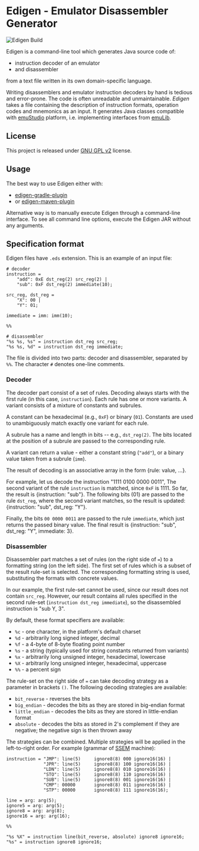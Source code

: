 # Edigen - Emulator Disassembler Generator
![Edigen Build](https://github.com/emustudio/edigen/workflows/Edigen%20Build/badge.svg)

Edigen is a command-line tool which generates Java source code of:
 * instruction decoder of an emulator
 * and disassembler

from a text file written in its own domain-specific language.

Writing disassemblers and emulator instruction decoders by hand is tedious and error-prone. The code is often
unreadable and unmaintainable. *Edigen* takes a file containing the description of instruction formats, operation
codes and mnemonics as an input. It generates Java classes compatible with
[emuStudio](http://github.com/emustudio/emuStudio) platform, i.e. implementing interfaces from [emuLib](http://github.com/emustudio/emuLib).

## License

This project is released under [GNU GPL v2](https://www.gnu.org/licenses/gpl-2.0.html) license.

## Usage

The best way to use Edigen either with:

- [edigen-gradle-plugin](https://github.com/emustudio/edigen-gradle-plugin)
- or [edigen-maven-plugin](https://github.com/emustudio/edigen-maven-plugin)
  
Alternative way is to manually execute Edigen through a command-line interface. To see all command line options,
execute the Edigen JAR without any arguments.

## Specification format

Edigen files have `.eds` extension. This is an example of an input file:

```
# decoder
instruction =
    "add": 0xE dst_reg(2) src_reg(2) |
    "sub": 0xF dst_reg(2) immediate(10);

src_reg, dst_reg =
    "X": 00 |
    "Y": 01;

immediate = imm: imm(10);

%%

# disassembler
"%s %s, %s" = instruction dst_reg src_reg;
"%s %s, %d" = instruction dst_reg immediate;
```

The file is divided into two parts: decoder and disassembler, separated by `%%`. The character `#` denotes one-line comments.

### Decoder

The decoder part consist of a set of rules. Decoding always starts with the first rule (in this case, `instruction`).
Each rule has one or more variants. A variant consists of a mixture of constants and subrules.

A constant can be hexadecimal (e.g., `0xF`) or binary (`01`). Constants are used to unambiguously match exactly one
variant for each rule.

A subrule has a name and length in bits -- e.g., `dst_reg(2)`. The bits located at the position of a subrule are passed
to the corresponding rule.

A variant can return a value - either a constant string (`"add"`), or a binary value taken from a subrule (`imm`).

The result of decoding is an associative array in the form {rule: value, ...}.

For example, let us decode the instruction "1111 0100 0000 0011", The second variant of the rule `instruction` is
matched, since `0xF` is 1111. So far, the result is {instruction: "sub"}. The following bits (01) are passed to the
rule `dst_reg`, where the second variant matches, so the result is updated: {instruction: "sub", dst_reg: "Y"}.

Finally, the bits `00 0000 0011` are passed to the rule `immediate`, which just returns the passed binary value.
The final result is {instruction: "sub", dst_reg: "Y", immediate: 3}.

### Disassembler

Disassembler part matches a set of rules (on the right side of `=`) to a formatting string (on the left side).
The first set of rules which is a subset of the result rule-set is selected. The corresponding formatting string is used,
substituting the formats with concrete values.

In our example, the first rule-set cannot be used, since our result does not contain `src_reg`. However, our result
contains all rules specified in the second rule-set (`instruction dst_reg immediate`), so the disassembled instruction
is "sub Y, 3".

By default, these format specifiers are available:
 * `%c` - one character, in the platform's default charset
 * `%d` - arbitrarily long signed integer, decimal
 * `%f` - a 4-byte of 8-byte floating point number
 * `%s` - a string (typically used for string constants returned from variants)
 * `%x` - arbitrarily long unsigned integer, hexadecimal, lowercase
 * `%X` - arbitrarily long unsigned integer, hexadecimal, uppercase
 * `%%` - a percent sign
 
 The rule-set on the right side of `=` can take decoding strategy as a parameter in brackets `()`. The following
 decoding strategies are available:
 
 * `bit_reverse` - reverses the bits
 * `big_endian` - decodes the bits as they are stored in big-endian format
 * `little_endian` - decodes the bits as they are stored in little-endian format
 * `absolute` - decodes the bits as stored in 2's complement if they are negative; the negative sign is then thrown away
 
The strategies can be combined. Multiple strategies will be applied in the left-to-right order.
For example (grammar of [SSEM](http://curation.cs.manchester.ac.uk/computer50/www.computer50.org/mark1/prog98/ssemref.html) machine):

```
instruction = "JMP": line(5)     ignore8(8) 000 ignore16(16) |
              "JPR": line(5)     ignore8(8) 100 ignore16(16) |
              "LDN": line(5)     ignore8(8) 010 ignore16(16) |
              "STO": line(5)     ignore8(8) 110 ignore16(16) |
              "SUB": line(5)     ignore8(8) 001 ignore16(16) |
              "CMP": 00000       ignore8(8) 011 ignore16(16) |
              "STP": 00000       ignore8(8) 111 ignore16(16);

line = arg: arg(5);
ignore5 = arg: arg(5);
ignore8 = arg: arg(8);
ignore16 = arg: arg(16);

%%

"%s %X" = instruction line(bit_reverse, absolute) ignore8 ignore16;
"%s" = instruction ignore8 ignore16;
```